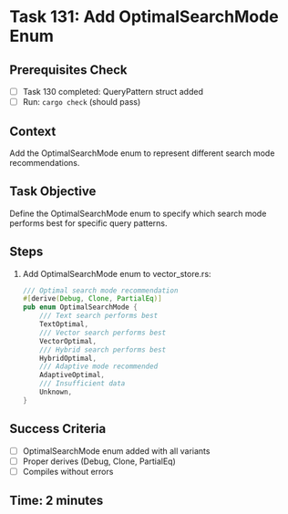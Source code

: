 # Task 131: Add OptimalSearchMode Enum

## Prerequisites Check
- [ ] Task 130 completed: QueryPattern struct added
- [ ] Run: `cargo check` (should pass)

## Context
Add the OptimalSearchMode enum to represent different search mode recommendations.

## Task Objective
Define the OptimalSearchMode enum to specify which search mode performs best for specific query patterns.

## Steps
1. Add OptimalSearchMode enum to vector_store.rs:
   ```rust
   /// Optimal search mode recommendation
   #[derive(Debug, Clone, PartialEq)]
   pub enum OptimalSearchMode {
       /// Text search performs best
       TextOptimal,
       /// Vector search performs best
       VectorOptimal,
       /// Hybrid search performs best
       HybridOptimal,
       /// Adaptive mode recommended
       AdaptiveOptimal,
       /// Insufficient data
       Unknown,
   }
   ```

## Success Criteria
- [ ] OptimalSearchMode enum added with all variants
- [ ] Proper derives (Debug, Clone, PartialEq)
- [ ] Compiles without errors

## Time: 2 minutes